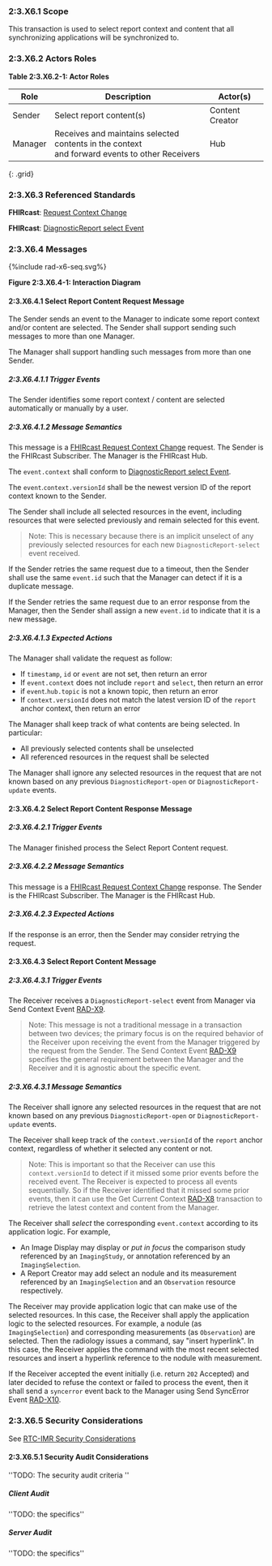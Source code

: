 ### 2:3.X6.1 Scope

This transaction is used to select report context and content that all synchronizing applications will be synchronized to.

### 2:3.X6.2 Actors Roles

**Table 2:3.X6.2-1: Actor Roles**

| Role | Description | Actor(s) |
|------|-------------|----------|
| Sender | Select report content(s) | Content Creator |
| Manager | Receives and maintains selected contents in the context<br>and forward events to other Receivers | Hub |
{: .grid}

### 2:3.X6.3 Referenced Standards

**FHIRcast**: [Request Context Change](https://build.fhir.org/ig/HL7/fhircast-docs/2-6-RequestContextChange.html#request-context-change)

**FHIRcast**: [DiagnosticReport select Event](https://build.fhir.org/ig/HL7/fhircast-docs/3-6-4-diagnosticreport-select.html)

### 2:3.X6.4 Messages

<div>
{%include rad-x6-seq.svg%}
</div>

<div style="clear: left"/>

**Figure 2:3.X6.4-1: Interaction Diagram**

#### 2:3.X6.4.1 Select Report Content Request Message
The Sender sends an event to the Manager to indicate some report context and/or content are selected. The Sender shall support sending such messages to more than one Manager.

The Manager shall support handling such messages from more than one Sender. 

##### 2:3.X6.4.1.1 Trigger Events

The Sender identifies some report context / content are selected automatically or manually by a user.

##### 2:3.X6.4.1.2 Message Semantics

This message is a [FHIRcast Request Context Change](https://build.fhir.org/ig/HL7/fhircast-docs/2-6-RequestContextChange.html#request-context-change-body) request. The Sender is the FHIRcast Subscriber. The Manager is the FHIRcast Hub.

The `event.context` shall conform to [DiagnosticReport select Event](https://build.fhir.org/ig/HL7/fhircast-docs/3-6-4-diagnosticreport-select.html).

The `event`.`context.versionId` shall be the newest version ID of the report context known to the Sender.

The Sender shall include all selected resources in the event, including resources that were selected previously and remain selected for this event.

> Note: This is necessary because there is an implicit unselect of any previously selected resources for each new `DiagnosticReport-select` event received.

If the Sender retries the same request due to a timeout, then the Sender shall use the same `event.id` such that the Manager can detect if it is a duplicate message.

If the Sender retries the same request due to an error response from the Manager, then the Sender shall assign a new `event.id` to indicate that it is a new message.

##### 2:3.X6.4.1.3 Expected Actions

The Manager shall validate the request as follow:

* If `timestamp`, `id` or `event` are not set, then return an error
* If `event.context` does not include `report` and `select`, then return an error
* if `event`.`hub.topic` is not a known topic, then return an error
* If `context.versionId` does not match the latest version ID of the `report` anchor context, then return an error

The Manager shall keep track of what contents are being selected. In particular:
- All previously selected contents shall be unselected
- All referenced resources in the request shall be selected

The Manager shall ignore any selected resources in the request that are not known based on any previous `DiagnosticReport-open` or `DiagnosticReport-update` events.

#### 2:3.X6.4.2 Select Report Content Response Message

##### 2:3.X6.4.2.1 Trigger Events

The Manager finished process the Select Report Content request.

##### 2:3.X6.4.2.2 Message Semantics

This message is a [FHIRcast Request Context Change]() response. The Sender is the FHIRcast Subscriber. The Manager is the FHIRcast Hub.

##### 2:3.X6.4.2.3 Expected Actions

If the response is an error, then the Sender may consider retrying the request.

#### 2:3.X6.4.3 Select Report Content Message

##### 2:3.X6.4.3.1 Trigger Events

The Receiver receives a `DiagnosticReport-select` event from Manager via Send Context Event [RAD-X9](rad-x9.html).

> Note: This message is not a traditional message in a transaction between two devices; the primary focus is on the required behavior of the Receiver upon receiving the event from the Manager triggered by the request from the Sender. The Send Context Event [RAD-X9](rad-x9.html) specifies the general requirement between the Manager and the Receiver and it is agnostic about the specific event.

##### 2:3.X6.4.3.1 Message Semantics

The Receiver shall ignore any selected resources in the request that are not known based on any previous `DiagnosticReport-open` or `DiagnosticReport-update` events.

The Receiver shall keep track of the `context.versionId` of the `report` anchor context, regardless of whether it selected any content or not.

> Note: This is important so that the Receiver can use this `context.versionId` to detect if it missed some prior events before the received event. The Receiver is expected to process all events sequentially. So if the Receiver identified that it missed some prior events, then it can use the Get Current Context [RAD-X8](rad-x8.html) transaction to retrieve the latest context and content from the Manager.

The Receiver shall *select* the corresponding `event.context` according to its application logic. For example,
- An Image Display may display or *put in focus* the comparison study referenced by an `ImagingStudy`, or annotation referenced by an `ImagingSelection`.
- A Report Creator may add select an nodule and its measurement referenced by an `ImagingSelection` and an `Observation` resource respectively.

The Receiver may provide application logic that can make use of the selected resources. In this case, the Receiver shall apply the application logic to the selected resources. For example, a nodule (as `ImagingSelection`) and corresponding measurements (as `Observation`) are selected. Then the radiology issues a command, say "insert hyperlink". In this case, the Receiver applies the command with the most recent selected resources and insert a hyperlink reference to the nodule with measurement.

If the Receiver accepted the event initially (i.e. return `202` Accepted) and later decided to refuse the context or failed to process the event, then it shall send a `syncerror` event back to the Manager using Send SyncError Event [RAD-X10](rad-10.html).

### 2:3.X6.5 Security Considerations

See [RTC-IMR Security Considerations](volume-1.html#1xx5-rtc-imr-security-considerations)

#### 2:3.X6.5.1 Security Audit Considerations

''TODO: The security audit criteria ''

##### Client Audit 

''TODO: the specifics''

##### Server Audit 

''TODO: the specifics''
